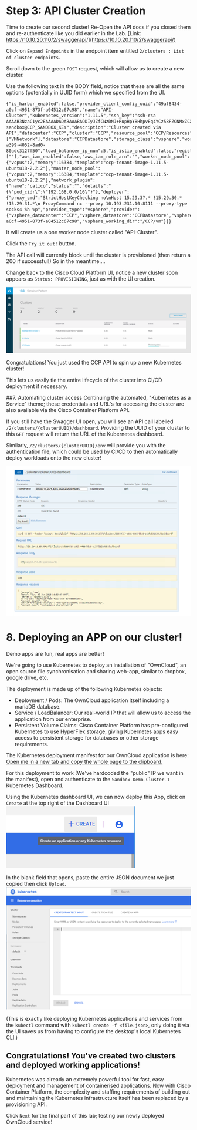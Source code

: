 # Step 3: API Cluster Creation

Time to create our second cluster! Re-Open the API docs if you closed them and re-authenticate like you did earlier in the Lab. [Link: https://10.10.20.110/2/swaggerapi/](https://10.10.20.110/2/swaggerapi/)

Click on `Expand Endpoints` in the endpoint item entitled `2/clusters : List of cluster endpoints`.

Scroll down to the green `POST` request, which will allow us to create a new cluster.

Use the following text in the BODY field, notice that these are all the same options (potentially in UUID form) which we specified from the UI.

```
{"is_harbor_enabled":false,"provider_client_config_uuid":"49af8434-a0cf-4951-873f-a04512c67c98","name":"API-Cluster","kubernetes_version":"1.11.5","ssh_key":"ssh-rsa AAAAB3NzaC1yc2EAAAADAQABAAABAQDIyJZfCNzDNJ+RupHpY8HhpvEq4YCz58FZONMxZCXY0RZB0uSTqu2fJ4KNDdOGggKPxaVkHam6GZoI8bBbclnViuI3yuo3rmeJoOlInGKXjAJ2KfnHHAXvmPj2UE4ritvdEOK+fJ0dGLKXCDFrolLKc8n4S1ck7cVmv1ruJ3+4iHJXhlp2Ea4irvIuwndgnZeKs4Zem5BZJh2trk6Cq7ctS1MgrjNy8fpFYIttjHuvWPSZ772IBI4jcjioEKJZYnayG9eVBBVuiLWHTuF8ZcaKvySlgrif0PG2Dj7zTsgOZtnJXhD36h2wOXJdUqsy1V7oHVPW1S16wantBN534QMz sandbox@CCP_SANDBOX_KEY","description":"Cluster created via API","datacenter":"CCP","cluster":"CCP","resource_pool":"CCP/Resources","networks":["VMNetwork"],"datastore":"CCPDatastore","storage_class":"vsphere","workers":1,"ssh_user":"ccpuser","type":1,"masters":1,"deployer_type":"kubeadm","ingress_vip_pool_id":"855f8eb6-a399-4052-8ad0-80adc3127f50","load_balancer_ip_num":5,"is_istio_enabled":false,"registries_root_ca":[""],"aws_iam_enabled":false,"aws_iam_role_arn":"","worker_node_pool":{"vcpus":2,"memory":16384,"template":"ccp-tenant-image-1.11.5-ubuntu18-2.2.2"},"master_node_pool":{"vcpus":2,"memory":16384,"template":"ccp-tenant-image-1.11.5-ubuntu18-2.2.2"},"network_plugin":{"name":"calico","status":"","details":"{\"pod_cidr\":\"192.168.0.0/16\"}"},"deployer":{"proxy_cmd":"StrictHostKeyChecking no\nHost 15.29.3?.* !15.29.30.* !15.29.31.*\n ProxyCommand nc --proxy 10.193.231.10:8111 --proxy-type socks4 %h %p","provider_type":"vsphere","provider":{"vsphere_datacenter":"CCP","vsphere_datastore":"CCPDatastore","vsphere_client_config_uuid":"49af8434-a0cf-4951-873f-a04512c67c98","vsphere_working_dir":"/CCP/vm"}}}
```
It will create us a one worker node cluster called "API-Cluster".

Click the `Try it out!` button.

The API call will currently block until the cluster is provisioned (then return a 200 if successful!) So in the meantime....

Change back to the Cisco Cloud Platform UI, notice a new cluster soon appears as `Status: PROVISIONING`, just as with the UI creation.

![](assets/images/api-cluster-provisioning.png)

Congratulations! You just used the CCP API to spin up a new Kubernetes cluster!

This lets us easily tie the entire lifecycle of the cluster into CI/CD deployment if necessary.

##7. Automating cluster access
Continuing the automated, "Kubernetes as a Service" theme; these credentials and URL's for accessing the cluster are also available via the Cisco Container Platform API.

If you still have the Swagger UI open, you will see an API call labelled `/2/clusters/{clusterUUID}/dashboard`.
Providing the UUID of your cluster to this `GET` request will return the URL of the Kubernetes dashboard.

Similarly, `/2/clusters/{clusterUUID}/env` will provide you with the authentication file, which could be used by CI/CD to then automatically deploy workloads onto the new cluster!

  ![](assets/images/swagger_get_cluster_dashboard.png)

# 8. Deploying an APP on our cluster!

Demo apps are fun, real apps are better!

We're going to use Kubernetes to deploy an installation of "OwnCloud", an open source file synchronisation and sharing web-app, similar to dropbox, google drive, etc.

The deployment is made up of the following Kubernetes objects:
- Deployment / Pods:         The OwnCloud application itself including a mariaDB database.
- Service / LoadBalancer:    Our real-world IP that will allow us to access the application from our enterprise.
- Persistent Volume Claims:  Cisco Container Platform has pre-configured Kubernetes to use HyperFlex storage, giving Kubernetes apps easy access to persistent storage for databases or other storage requirements.

The Kubernetes deployment manifest for our OwnCloud application is here: [Open me in a new tab and copy the whole page to the clipboard.](https://learninglabs.cisco.comassets/kube-manifests/owncloud.json)

For this deployment to work (We've hardcoded the "public" IP we want in the manifest), open and authenticate to the `Sandbox-Demo-Cluster-1` Kubernetes Dashboard.

Using the Kubernetes dashboard UI, we can now deploy this App, click on `Create` at the top right of the Dashboard UI
  ![](assets/images/dashboard-create.png)

In the blank field that opens, paste the entire JSON document we just copied then click `Upload`.
![](assets/images/dashboard-json.png)

(This is exactly like deploying Kubernetes applications and services from the `kubectl` command with `kubectl create -f <file.json>`, only doing it via the UI saves us from having to configure the desktop's local Kubernetes CLI.)


## Congratulations! You've created two clusters and deployed working applications!
Kubernetes was already an extremely powerful tool for fast, easy deployment and management of containerised applications. Now with Cisco Container Platform, the complexity and staffing requirements of building out and maintaining the Kubernetes infrastructure itself has been replaced by a provisioning API.

Click `Next` for the final part of this lab; testing our newly deployed OwnCloud service!
